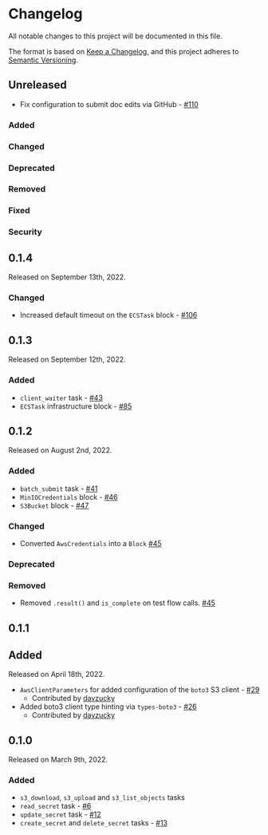 # Changelog

All notable changes to this project will be documented in this file.

The format is based on [Keep a Changelog](https://keepachangelog.com/en/1.0.0/),
and this project adheres to [Semantic Versioning](https://semver.org/spec/v2.0.0.html).

## Unreleased

- Fix configuration to submit doc edits via GitHub - [#110](https://github.com/PrefectHQ/prefect-aws/pull/110)

### Added

### Changed

### Deprecated

### Removed

### Fixed

### Security

## 0.1.4

Released on September 13th, 2022.

### Changed

- Increased default timeout on the `ECSTask` block - [#106](https://github.com/PrefectHQ/prefect-aws/pull/106)

## 0.1.3

Released on September 12th, 2022.

### Added

- `client_waiter` task - [#43](https://github.com/PrefectHQ/prefect-aws/pull/43)
- `ECSTask` infrastructure block - [#85](https://github.com/PrefectHQ/prefect-aws/pull/85)

## 0.1.2

Released on August 2nd, 2022.

### Added

- `batch_submit` task - [#41](https://github.com/PrefectHQ/prefect-aws/pull/41)
- `MinIOCredentials` block - [#46](https://github.com/PrefectHQ/prefect-aws/pull/46)
- `S3Bucket` block - [#47](https://github.com/PrefectHQ/prefect-aws/pull/47)

### Changed

- Converted `AwsCredentials` into a `Block` [#45](https://github.com/PrefectHQ/prefect-aws/pull/45)

### Deprecated

### Removed

- Removed `.result()` and `is_complete` on test flow calls. [#45](https://github.com/PrefectHQ/prefect-aws/pull/45)

## 0.1.1

## Added

Released on April 18th, 2022.

- `AwsClientParameters` for added configuration of the `boto3` S3 client - [#29](https://github.com/PrefectHQ/prefect-aws/pull/29)
  - Contributed by [davzucky](https://github.com/davzucky)
- Added boto3 client type hinting via `types-boto3` - [#26](https://github.com/PrefectHQ/prefect-aws/pull/26)
  - Contributed by [davzucky](https://github.com/davzucky)

## 0.1.0

Released on March 9th, 2022.

### Added

- `s3_download`, `s3_upload` and `s3_list_objects` tasks
- `read_secret` task - [#6](https://github.com/PrefectHQ/prefect-aws/pull/6)
- `update_secret` task - [#12](https://github.com/PrefectHQ/prefect-aws/pull/12)
- `create_secret` and `delete_secret` tasks - [#13](https://github.com/PrefectHQ/prefect-aws/pull/13)
